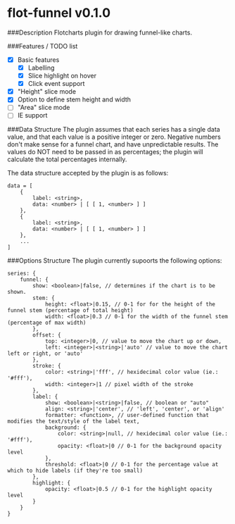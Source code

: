 flot-funnel v0.1.0
===========

###Description
Flotcharts plugin for drawing funnel-like charts.

###Features / TODO list
- [X] Basic features
	- [X] Labelling
	- [X] Slice highlight on hover
	- [X] Click event support
- [X] "Height" slice mode
- [X] Option to define stem height and width
- [ ] "Area" slice mode
- [ ] IE support

###Data Structure
The plugin assumes that each series has a single data value, and that each
value is a positive integer or zero.  Negative numbers don't make sense for a
funnel chart, and have unpredictable results.  The values do NOT need to be
passed in as percentages; the plugin will calculate the total percentages
internally.

The data structure accepted by the plugin is as follows:
```
data = [
	{
		label: <string>,
		data: <number> | [ [ 1, <number> ] ]
	},  
	{	
		label: <string>,
		data: <number> | [ [ 1, <number> ] ]
	},
	...
]

```

###Options Structure
The plugin currently supoorts the following options:

```
series: {
	funnel: {
		show: <boolean>|false, // determines if the chart is to be shown.
		stem: {
			height: <float>|0.15, // 0-1 for for the height of the funnel stem (percentage of total height)
			width: <float>|0.3 // 0-1 for the width of the funnel stem (percentage of max width)
		},
		offset: {
			top: <integer>|0, // value to move the chart up or down,
			left: <integer>|<string>|'auto' // value to move the chart left or right, or 'auto'
		},
		stroke: {
			color: <string>|'fff', // hexidecimal color value (ie.: '#fff'),
			width: <integer>|1 // pixel width of the stroke
		},
		label: {
			show: <boolean>|<string>|false, // boolean or "auto"
			align: <string>|'center', // 'left', 'center', or 'align'
			formatter: <function>, // user-defined function that modifies the text/style of the label text,
			background: {
				color: <string>|null, // hexidecimal color value (ie.: '#fff'),
				opacity: <float>|0 // 0-1 for the background opacity level
			},
			threshold: <float>|0 // 0-1 for the percentage value at which to hide labels (if they're too small)
		},
		highlight: {
			opacity: <float>|0.5 // 0-1 for the highlight opacity level
		}
	}
}
```
